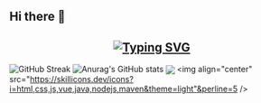 ## Hi there 👋
## <div align="center">[![Typing SVG](https://readme-typing-svg.demolab.com?font=Fira+Code&size=25&pause=2000&center=true%C2%A0%E7%9C%9F&vCenter=true%C2%A0%E7%9C%9F&multiline=true&repeat=&random=&width=435&lines=Welcome+to+my+GitHub+profile+page)](https://git.io/typing-svg)</div>
![GitHub Streak](https://streak-stats.demolab.com/?user=yongjannes&&locale=zh_Hans)
![Anurag's GitHub stats](https://github-readme-stats.vercel.app/api?username=yongjannes&show_icons=true&theme=radical)
<img align="center" src="https://github-readme-stats.vercel.app/api/top-langs/?username=yongjannes&theme=transparent&hide_border=true&layout=donut-vertical&langs_count=6" />
<img align="center" src="https://skillicons.dev/icons?i=html,css,js,vue,java,nodejs,maven&theme=light"&perline=5 />
<!--
**yongjannes/yongjannes** is a ✨ _special_ ✨ repository because its `README.md` (this file) appears on your GitHub profile.

Here are some ideas to get you started:

- 🔭 I’m currently working on ...
- 🌱 I’m currently learning ...
- 👯 I’m looking to collaborate on ...
- 🤔 I’m looking for help with ...
- 💬 Ask me about ...
- 📫 How to reach me: ...
- 😄 Pronouns: ...
- ⚡ Fun fact: ...
-->
